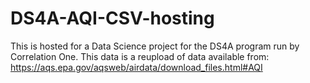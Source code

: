 # DS4A-AQI-CSV-hosting
This is hosted for a Data Science project for the DS4A program run by Correlation One. 
This data is a reupload of data available from: https://aqs.epa.gov/aqsweb/airdata/download_files.html#AQI

